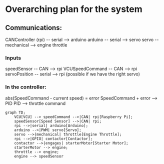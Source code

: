 # Overarching plan for the system


## Communications:

CANController (rpi) -- serial --> arduino
arduino -- serial --> servo
servo -- mechanical --> engine throttle

### Inputs
speedSensor -- CAN --> rpi
VCUSpeedCommand -- CAN --> rpi
servoPosition -- serial --> rpi (possible if we have the right servo)

### In the controller:
abs(SpeedCommand - current speed) = error
SpeedCommand +  error --> PID
PID --> throttle command

``` mermaid
graph TD;
    VCU[VCU] --> speedCommand -->|CAN| rpi[Raspberry Pi];
    speedSensor[Speed Sensor] -->|CAN| rpi;
    rpi -->|serial| arduino[Arduino];
    arduino -->|PWM| servo[Servo];
    servo -->|mechanical| throttle[Engine Throttle];
    rpi -->|GPIO| contactor[Contactor];
    contactor -->|engages| starterMotor[Starter Motor];
    starterMotor --> engine;
    throttle --> engine;
    engine --> speedSensor

```
